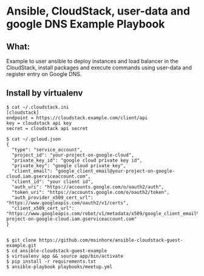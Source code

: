 # Ansible, CloudStack, user-data and google DNS Example Playbook

## What:
Example to user ansible to deploy instances and load balancer in the CloudStack, install packages and execute commands using user-data and register entry on Google DNS.

## Install by virtualenv
~~~
$ cat ~/.cloudstack.ini
[cloudstack]
endpoint = https://cloudstack.example.com/client/api
key = cloudstack api key
secret = cloudstack api secret

$ cat ~/.gcloud.json
{
  "type": "service_account",
  "project_id": "your-project-on-google-cloud",
  "private_key_id": "google cloud private key id",
  "private_key": "google cloud private key",
  "client_email": "google_client_email@your-project-on-google-cloud.iam.gserviceaccount.com",
  "client_id": "your client id",
  "auth_uri": "https://accounts.google.com/o/oauth2/auth",
  "token_uri": "https://accounts.google.com/o/oauth2/token",
  "auth_provider_x509_cert_url": "https://www.googleapis.com/oauth2/v1/certs",
  "client_x509_cert_url": "https://www.googleapis.com/robot/v1/metadata/x509/google_client_email%40your-project-on-google-cloud.iam.gserviceaccount.com"
}


$ git clone https://github.com/msinhore/ansible-cloudstack-guest-example.git
$ cd ansible-cloudstack-guest-example
$ virtualenv app && source app/bin/activate
$ pip install -r requirements.txt
$ ansible-playbook playbooks/meetup.yml
~~~
